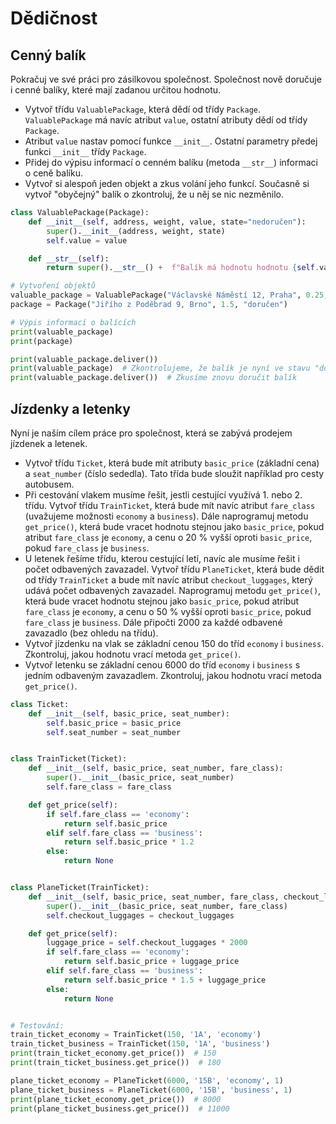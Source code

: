 # Dědičnost

## Cenný balík

Pokračuj ve své práci pro zásilkovou společnost. Společnost nově doručuje i cenné balíky, které mají zadanou určitou hodnotu.

- Vytvoř třídu `ValuablePackage`, která dědí od třídy `Package`. `ValuablePackage` má navíc atribut `value`, ostatní atributy dědí od třídy `Package`.
- Atribut `value` nastav pomocí funkce `__init__`. Ostatní parametry předej funkci `__init__` třídy `Package`.
- Přidej do výpisu informací o cenném balíku (metoda `__str__`) informaci o ceně balíku.
- Vytvoř si alespoň jeden objekt a zkus volání jeho funkcí. Současně si vytvoř "obyčejný" balík o zkontroluj, že u něj se nic nezměnilo.

```py
class ValuablePackage(Package):
    def __init__(self, address, weight, value, state="nedoručen"):
        super().__init__(address, weight, state)
        self.value = value

    def __str__(self):
        return super().__str__() +  f"Balík má hodnotu hodnotu {self.value} Kč."

# Vytvoření objektů
valuable_package = ValuablePackage("Václavské Náměstí 12, Praha", 0.25, 5000)
package = Package("Jiřího z Poděbrad 9, Brno", 1.5, "doručen")

# Výpis informací o balících
print(valuable_package)
print(package)

print(valuable_package.deliver())
print(valuable_package)  # Zkontrolujeme, že balík je nyní ve stavu "doručen"
print(valuable_package.deliver())  # Zkusíme znovu doručit balík
```

## Jízdenky a letenky

Nyní je naším cílem práce pro společnost, která se zabývá prodejem jízdenek a letenek.

- Vytvoř třídu `Ticket`, která bude mít atributy `basic_price` (základní cena) a `seat_number` (číslo sededla). Tato třída bude sloužit například pro cesty autobusem.
- Při cestování vlakem musíme řešit, jestli cestující využívá 1. nebo 2. třídu. Vytvoř třídu `TrainTicket`, která bude mít navíc atribut `fare_class` (uvažujeme možnosti `economy` a `business`). Dále naprogramuj metodu `get_price()`, která bude vracet hodnotu stejnou jako `basic_price`, pokud atribut `fare_class` je `economy`, a cenu o 20 % vyšší oproti `basic_price`, pokud `fare_class` je `business`.
- U letenek řešíme třídu, kterou cestující letí, navíc ale musíme řešit i počet odbavených zavazadel. Vytvoř třídu `PlaneTicket`, která bude dědit od třídy `TrainTicket` a bude mít navíc atribut `checkout_luggages`, který udává počet odbavených zavazadel. Naprogramuj metodu `get_price()`, která bude vracet hodnotu stejnou jako `basic_price`, pokud atribut `fare_class` je `economy`, a cenu o 50 % vyšší oproti `basic_price`, pokud `fare_class` je `business`. Dále připočti 2000 za každé odbavené zavazadlo (bez ohledu na třídu).
- Vytvoř jízdenku na vlak se základní cenou 150 do tříd `economy` i `business`. Zkontroluj, jakou hodnotu vrací metoda `get_price()`.
- Vytvoř letenku se základní cenou 6000 do tříd `economy` i `business` s jedním odbaveným zavazadlem. Zkontroluj, jakou hodnotu vrací metoda `get_price()`.


```py
class Ticket:
    def __init__(self, basic_price, seat_number):
        self.basic_price = basic_price
        self.seat_number = seat_number


class TrainTicket(Ticket):
    def __init__(self, basic_price, seat_number, fare_class):
        super().__init__(basic_price, seat_number)
        self.fare_class = fare_class

    def get_price(self):
        if self.fare_class == 'economy':
            return self.basic_price
        elif self.fare_class == 'business':
            return self.basic_price * 1.2
        else:
            return None


class PlaneTicket(TrainTicket):
    def __init__(self, basic_price, seat_number, fare_class, checkout_luggages):
        super().__init__(basic_price, seat_number, fare_class)
        self.checkout_luggages = checkout_luggages

    def get_price(self):
        luggage_price = self.checkout_luggages * 2000
        if self.fare_class == 'economy':
            return self.basic_price + luggage_price
        elif self.fare_class == 'business':
            return self.basic_price * 1.5 + luggage_price
        else:
            return None


# Testování:
train_ticket_economy = TrainTicket(150, '1A', 'economy')
train_ticket_business = TrainTicket(150, '1A', 'business')
print(train_ticket_economy.get_price())  # 150
print(train_ticket_business.get_price())  # 180

plane_ticket_economy = PlaneTicket(6000, '15B', 'economy', 1)
plane_ticket_business = PlaneTicket(6000, '15B', 'business', 1)
print(plane_ticket_economy.get_price())  # 8000
print(plane_ticket_business.get_price())  # 11000
```
